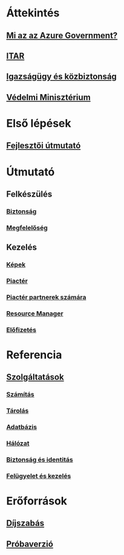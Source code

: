 # Áttekintés
## [Mi az az Azure Government?](../azure-government-overview.md?toc=%2fazure%2fazure-government%2ftoc.json)
## [ITAR](documentation-government-overview-itar.md)
## [Igazságügy és közbiztonság](documentation-government-overview-jps.md)
## [Védelmi Minisztérium](documentation-government-overview-dod.md)

# Első lépések
## [Fejlesztői útmutató](../azure-government-developer-guide.md?toc=%2fazure%2fazure-government%2ftoc.json)

# Útmutató
## Felkészülés
### [Biztonság](documentation-government-plan-security.md)
### [Megfelelőség](documentation-government-plan-compliance.md)
## Kezelés
### [Képek](../azure-government-image-gallery.md?toc=%2fazure%2fazure-government%2ftoc.json)
### [Piactér](documentation-government-manage-marketplace.md)
### [Piactér partnerek számára](documentation-government-manage-marketplace-partners.md)
### [Resource Manager](documentation-government-manage-azure-resource-manager.md)
### [Előfizetés](documentation-government-manage-subscriptions.md)

# Referencia
## [Szolgáltatások](documentation-government-services.md)
### [Számítás](documentation-government-compute.md)
### [Tárolás](documentation-government-services-storage.md)
### [Adatbázis](documentation-government-services-database.md)
### [Hálózat](documentation-government-networking.md)
### [Biztonság és identitás](documentation-government-services-securityandidentity.md)
### [Felügyelet és kezelés](documentation-government-services-monitoringandmanagement.md)

# Erőforrások
## [Díjszabás](https://azure.microsoft.com/pricing/)
## [Próbaverzió](https://azuregov.microsoft.com/trial/azuregovtrial)


<!--HONumber=Nov16_HO4-->


